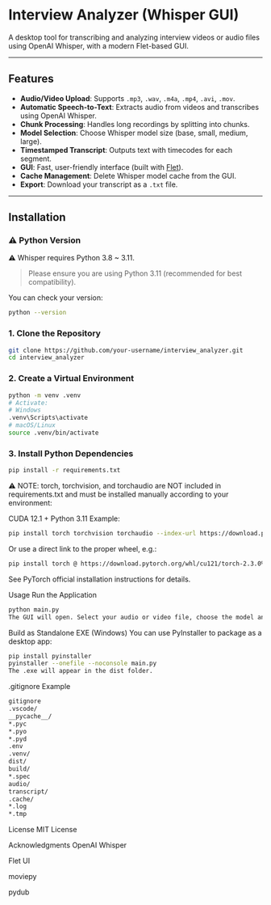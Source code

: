 # Interview Analyzer (Whisper GUI)

A desktop tool for transcribing and analyzing interview videos or audio files using OpenAI Whisper, with a modern Flet-based GUI.

---

## Features

- **Audio/Video Upload**: Supports `.mp3`, `.wav`, `.m4a`, `.mp4`, `.avi`, `.mov`.
- **Automatic Speech-to-Text**: Extracts audio from videos and transcribes using OpenAI Whisper.
- **Chunk Processing**: Handles long recordings by splitting into chunks.
- **Model Selection**: Choose Whisper model size (base, small, medium, large).
- **Timestamped Transcript**: Outputs text with timecodes for each segment.
- **GUI**: Fast, user-friendly interface (built with [Flet](https://flet.dev/)).
- **Cache Management**: Delete Whisper model cache from the GUI.
- **Export**: Download your transcript as a `.txt` file.

---

## Installation

### ⚠️ Python Version
⚠️ Whisper requires Python 3.8 ~ 3.11.
> Please ensure you are using Python 3.11 (recommended for best compatibility).

You can check your version:
```sh
python --version
```

### 1. Clone the Repository

```sh
git clone https://github.com/your-username/interview_analyzer.git
cd interview_analyzer
```
### 2. Create a Virtual Environment
```sh
python -m venv .venv
# Activate:
# Windows
.venv\Scripts\activate
# macOS/Linux
source .venv/bin/activate
```

### 3. Install Python Dependencies
```sh
pip install -r requirements.txt
```
⚠️ NOTE:
torch, torchvision, and torchaudio are NOT included in requirements.txt and must be installed manually according to your environment:

CUDA 12.1 + Python 3.11 Example:
```sh
pip install torch torchvision torchaudio --index-url https://download.pytorch.org/whl/cu121
```
Or use a direct link to the proper wheel, e.g.:
```sh
pip install torch @ https://download.pytorch.org/whl/cu121/torch-2.3.0%2Bcu121-cp311-cp311-win_amd64.whl
```
See PyTorch official installation instructions for details.

Usage
Run the Application
```sh
python main.py
The GUI will open. Select your audio or video file, choose the model and chunk size, and click “Transcribe”.
```

Build as Standalone EXE (Windows)
You can use PyInstaller to package as a desktop app:

```sh
pip install pyinstaller
pyinstaller --onefile --noconsole main.py
The .exe will appear in the dist folder.
```

.gitignore Example
```sh
gitignore
.vscode/
__pycache__/
*.pyc
*.pyo
*.pyd
.env
.venv/
dist/
build/
*.spec
audio/
transcript/
.cache/
*.log
*.tmp
```
License
MIT License

Acknowledgments
OpenAI Whisper

Flet UI

moviepy

pydub
